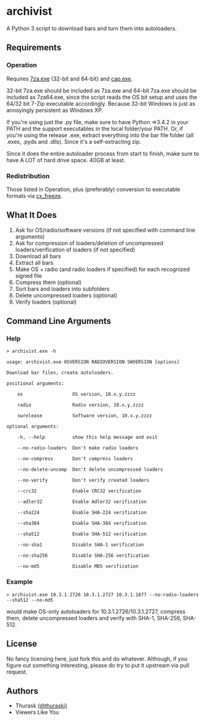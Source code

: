 archivist
=========
A Python 3 script to download bars and turn them into autoloaders. 

## Requirements
### Operation
Requires [7za.exe](http://www.7-zip.org/download.html) (32-bit and 64-bit) and [cap.exe](https://drive.bitcasa.com/send/Lrb0VC6NsOEX5BNSDmGVn2mkeiSDklghCXlYuQk_YkRE).

32-bit 7za.exe should be included as 7za.exe and 64-bit 7za.exe should be included as 7za64.exe, since the script reads the OS bit setup and uses the 64/32 bit 7-Zip executable accordingly. Because 32-bit Windows is just as annoyingly persistent as Windows XP.

If you're using just the .py file, make sure to have Python =>3.4.2 in your PATH and the support executables in the local folder/your PATH.
Or, if you're using the release .exe, extract everything into the bar file folder (all .exes, .pyds and .dlls). Since it's a self-extracting zip.

Since it does the entire autoloader process from start to finish, make sure to have A LOT of hard drive space. 40GB at least.

### Redistribution
Those listed in Operation, plus (preferably) conversion to executable formats via [cx_freeze](http://cx-freeze.readthedocs.org/en/latest/index.html).

## What It Does
1. Ask for OS/radio/software versions (if not specified with command line arguments)
2. Ask for compression of loaders/deletion of uncompressed loaders/verification of loaders (if not specified)
3. Download all bars
4. Extract all bars
5. Make OS + radio (and radio loaders if specified) for each recognized signed file
6. Compress them (optional)
7. Sort bars and loaders into subfolders
8. Delete uncompressed loaders (optional)
9. Verify loaders (optional)

## Command Line Arguments
### Help

    > archivist.exe -h

    usage: archivist.exe OSVERSION RADIOVERSION SWVERSION [options]

    Download bar files, create autoloaders.

    positional arguments:

        os                  OS version, 10.x.y.zzzz
      
        radio               Radio version, 10.x.y.zzzz
      
        swrelease           Software version, 10.x.y.zzzz
  
    optional arguments:

        -h, --help          show this help message and exit
      
        --no-radio-loaders  Don't make radio loaders
      
        --no-compress       Don't compress loaders
      
        --no-delete-uncomp  Don't delete uncompressed loaders
        
        --no-verify         Don't verify created loaders
        
        --crc32             Enable CRC32 verification
        
        --adler32           Enable Adler32 verification
        
        --sha224            Enable SHA-224 verification
        
        --sha384            Enable SHA-384 verification
        
        --sha512            Enable SHA-512 verification
        
        --no-sha1           Disable SHA-1 verification
        
        --no-sha256         Disable SHA-256 verification
        
        --no-md5            Disable MD5 verification
    
### Example
  
    > archivist.exe 10.3.1.2726 10.3.1.2727 10.3.1.1877 --no-radio-loaders --sha512 --no-md5
  
  would make OS-only autoloaders for 10.3.1.2726/10.3.1.2727, compress them, delete uncompressed loaders and verify with SHA-1, SHA-256, SHA-512.

## License
No fancy licensing here, just fork this and do whatever.
Although, if you figure out something interesting, please do try to put it upstream via pull request.

## Authors
* Thurask [(@thuraski)](http://www.twitter.com/thuraski)
* Viewers Like You
